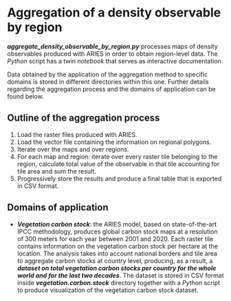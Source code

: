 # Aggregation of a density observable by region

***aggregate_density_observable_by_region.py*** processes maps of density observables produced with ARIES in order to obtain region-level data. The _Python_ script has a twin _notebook_ that serves as interactive documentation.   

Data obtained by the application of the aggregation method to specific domains is stored in different directories within this one. Further details regarding the aggregation process and the domains of application can be found below.

## Outline of the aggregation process

1) Load the raster files produced with ARIES.
2) Load the vector file containing the information on regional polygons.
3) Iterate over the maps and over regions.
4) For each map and region: iterate over every raster tile belonging to the region, calculate total value of the observable in that tile accounting for tile area and sum the result.
5) Progressively store the results and produce a final table that is exported in CSV format.  

## Domains of application

- ***Vegetation carbon stock***: the ARIES model, based on state-of-the-art IPCC methodology, produces global carbon stock maps at a resolution of 300 meters for each year between 2001 and 2020. Each raster tile contains information on the vegetation carbon stock per hectare at the location. The analysis takes into account national borders and tile area to aggregate carbon stocks at country level, producing, as a result, a ***dataset on total vegetation carbon stocks per country for the whole world and for the last two decades***. The dataset is stored in CSV format inside ***vegetation.carbon.stock*** directory together with a _Python_ script to produce visualization of the vegetation carbon stock dataset. 
